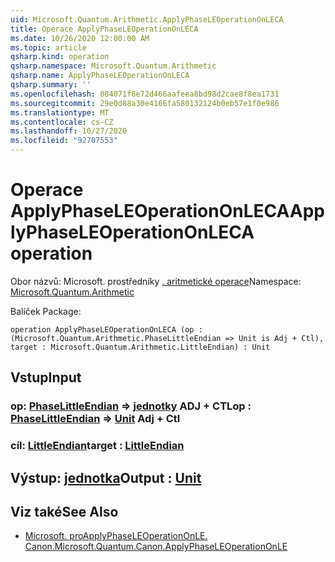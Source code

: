 ```yaml
---
uid: Microsoft.Quantum.Arithmetic.ApplyPhaseLEOperationOnLECA
title: Operace ApplyPhaseLEOperationOnLECA
ms.date: 10/26/2020 12:00:00 AM
ms.topic: article
qsharp.kind: operation
qsharp.namespace: Microsoft.Quantum.Arithmetic
qsharp.name: ApplyPhaseLEOperationOnLECA
qsharp.summary: ''
ms.openlocfilehash: 084071f8e72d466aafeea8bd98d2cae8f8ea1731
ms.sourcegitcommit: 29e0d88a30e4166fa580132124b0eb57e1f0e986
ms.translationtype: MT
ms.contentlocale: cs-CZ
ms.lasthandoff: 10/27/2020
ms.locfileid: "92707553"
---
```

# <a name="applyphaseleoperationonleca-operation"></a><span data-ttu-id="c47a8-102">Operace ApplyPhaseLEOperationOnLECA</span><span class="sxs-lookup"><span data-stu-id="c47a8-102">ApplyPhaseLEOperationOnLECA operation</span></span>

<span data-ttu-id="c47a8-103">Obor názvů: Microsoft. prostředníky [. aritmetické operace](xref:Microsoft.Quantum.Arithmetic)</span><span class="sxs-lookup"><span data-stu-id="c47a8-103">Namespace: [Microsoft.Quantum.Arithmetic](xref:Microsoft.Quantum.Arithmetic)</span></span>

<span data-ttu-id="c47a8-104">Balíček [](https://nuget.org/packages/)</span><span class="sxs-lookup"><span data-stu-id="c47a8-104">Package: [](https://nuget.org/packages/)</span></span>




```qsharp
operation ApplyPhaseLEOperationOnLECA (op : (Microsoft.Quantum.Arithmetic.PhaseLittleEndian => Unit is Adj + Ctl), target : Microsoft.Quantum.Arithmetic.LittleEndian) : Unit
```


## <a name="input"></a><span data-ttu-id="c47a8-105">Vstup</span><span class="sxs-lookup"><span data-stu-id="c47a8-105">Input</span></span>

### <a name="op--phaselittleendian--unit-adj--ctl"></a><span data-ttu-id="c47a8-106">op: [PhaseLittleEndian](xref:Microsoft.Quantum.Arithmetic.PhaseLittleEndian) => [jednotky](xref:microsoft.quantum.lang-ref.unit) ADJ + CTL</span><span class="sxs-lookup"><span data-stu-id="c47a8-106">op : [PhaseLittleEndian](xref:Microsoft.Quantum.Arithmetic.PhaseLittleEndian) => [Unit](xref:microsoft.quantum.lang-ref.unit) Adj + Ctl</span></span>




### <a name="target--littleendian"></a><span data-ttu-id="c47a8-107">cíl: [LittleEndian](xref:Microsoft.Quantum.Arithmetic.LittleEndian)</span><span class="sxs-lookup"><span data-stu-id="c47a8-107">target : [LittleEndian](xref:Microsoft.Quantum.Arithmetic.LittleEndian)</span></span>





## <a name="output--unit"></a><span data-ttu-id="c47a8-108">Výstup: [jednotka](xref:microsoft.quantum.lang-ref.unit)</span><span class="sxs-lookup"><span data-stu-id="c47a8-108">Output : [Unit](xref:microsoft.quantum.lang-ref.unit)</span></span>



## <a name="see-also"></a><span data-ttu-id="c47a8-109">Viz také</span><span class="sxs-lookup"><span data-stu-id="c47a8-109">See Also</span></span>

- [<span data-ttu-id="c47a8-110">Microsoft. proApplyPhaseLEOperationOnLE. Canon.</span><span class="sxs-lookup"><span data-stu-id="c47a8-110">Microsoft.Quantum.Canon.ApplyPhaseLEOperationOnLE</span></span>](xref:Microsoft.Quantum.Canon.ApplyPhaseLEOperationOnLE)